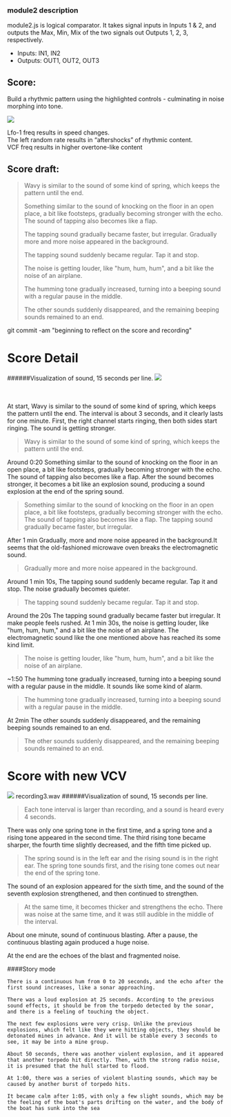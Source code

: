 ### module2 description
module2.js is logical comparator. It takes signal inputs in Inputs 1 & 2, and outputs the Max, Min, Mix of the two signals out Outputs 1, 2, 3, respectively.

- Inputs: IN1, IN2
- Outputs: OUT1, OUT2, OUT3

## Score:

Build a rhythmic pattern using the highlighted controls - culminating in noise morphing into tone.

<img src="https://i.imgur.com/PRBBGu9.png">

Lfo-1 freq results in speed changes.<br/>
The left random rate results in “aftershocks” of rhythmic content.<br/>
VCF freq results in higher overtone-like content

## Score draft:
> Wavy is similar to the sound of some kind of spring, which keeps the pattern until the end.
>
>Something similar to the sound of knocking on the floor in an open place, a bit like footsteps, gradually becoming stronger with the echo. The sound of tapping also becomes like a flap.
>
>The tapping sound gradually became faster, but irregular.
>Gradually more and more noise appeared in the background.
>
>The tapping sound suddenly became regular. Tap it and stop.
>
>The noise is getting louder, like "hum, hum, hum", and a bit like the noise of an airplane.
>
>The humming tone gradually increased, turning into a beeping sound with a regular pause in the middle.
>
>The other sounds suddenly disappeared, and the remaining beeping sounds remained to an end.

git commit -am "beginning to reflect on the score and recording"

# Score Detail
######Visualization of sound, 15 seconds per line.
<img src= "https://drive.google.com/uc?export=view&id=1pPS8yLB9XVKNuwFIQmaYykhDu7n7IkEv">

<br><br>
At start, Wavy is similar to the sound of some kind of spring, which keeps the pattern until the end. The interval is about 3 seconds, and it clearly lasts for one minute. First, the right channel starts ringing, then both sides start ringing. The sound is getting stronger.

> Wavy is similar to the sound of some kind of spring, which keeps the pattern until the end.

Around 0:20 Something similar to the sound of knocking on the floor in an open place, a bit like footsteps, gradually becoming stronger with the echo. The sound of tapping also becomes like a flap. After the sound becomes stronger, it becomes a bit like an explosion sound, producing a sound explosion at the end of the spring sound.

>Something similar to the sound of knocking on the floor in an open place, a bit like footsteps, gradually becoming stronger with the echo. The sound of tapping also becomes like a flap.
>The tapping sound gradually became faster, but irregular.

After 1 min Gradually, more and more noise appeared in the background.It seems that the old-fashioned microwave oven breaks the electromagnetic sound.

>Gradually more and more noise appeared in the background.

Around 1 min 10s, The tapping sound suddenly became regular. Tap it and stop. The noise gradually becomes quieter.

>The tapping sound suddenly became regular. Tap it and stop.

Around the 20s  The tapping sound gradually became faster but irregular. It make people feels rushed.
At 1 min 30s, the noise is getting louder, like "hum, hum, hum," and a bit like the noise of an airplane. The electromagnetic sound like the one mentioned above has reached its some kind limit.

>The noise is getting louder, like "hum, hum, hum", and a bit like the noise of an airplane.

~1:50 The humming tone gradually increased, turning into a beeping sound with a regular pause in the middle. It sounds like some kind of alarm.

>The humming tone gradually increased, turning into a beeping sound with a regular pause in the middle.

At 2min The other sounds suddenly disappeared, and the remaining beeping sounds remained to an end.

>The other sounds suddenly disappeared, and the remaining beeping sounds remained to an end.

# Score with new VCV
<img src= "https://drive.google.com/uc?export=view&id=1V_YOUSdHdZDggCATyfudO_lTWHjKEX8P">
recording3.wav
######Visualization of sound, 15 seconds per line.

>Each tone interval is larger than recording, and a sound is heard every 4 seconds.

There was only one spring tone in the first time, and a spring tone and a rising tone appeared in the second time. The third rising tone became sharper, the fourth time slightly decreased, and the fifth time picked up.

>The spring sound is in the left ear and the rising sound is in the right ear. The spring tone sounds first, and the rising tone comes out near the end of the spring tone.

The sound of an explosion appeared for the sixth time, and the sound of the seventh explosion strengthened, and then continued to strengthen.

>At the same time, it becomes thicker and strengthens the echo. There was noise at the same time, and it was still audible in the middle of the interval.

About one minute, sound of continuous blasting. After a pause, the continuous blasting again produced a huge noise.

At the end are the echoes of the blast and fragmented noise.


####Story mode
```shell
There is a continuous hum from 0 to 20 seconds, and the echo after the first sound increases, like a sonar approaching.

There was a loud explosion at 25 seconds. According to the previous sound effects, it should be from the torpedo detected by the sonar, and there is a feeling of touching the object.

The next few explosions were very crisp. Unlike the previous explosions, which felt like they were hitting objects, they should be detonated mines in advance. And it will be stable every 3 seconds to see, it may be into a mine group.

About 50 seconds, there was another violent explosion, and it appeared that another torpedo hit directly. Then, with the strong radio noise, it is presumed that the hull started to flood.

At 1:00, there was a series of violent blasting sounds, which may be caused by another burst of torpedo hits.

It became calm after 1:05, with only a few slight sounds, which may be the feeling of the boat's parts drifting on the water, and the body of the boat has sunk into the sea
```
